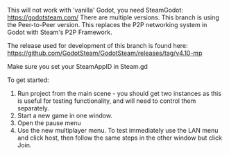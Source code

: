 This will not work with 'vanilla' Godot, you need SteamGodot: https://godotsteam.com/
There are multiple versions. This branch is using the Peer-to-Peer version.
This replaces the P2P networking system in Godot with Steam's P2P Framework.

The release used for development of this branch is found here: https://github.com/GodotSteam/GodotSteam/releases/tag/v4.10-mp

Make sure you set your SteamAppID in Steam.gd

To get started:
1. Run project from the main scene - you should get two instances as this is useful for testing functionality, and will need to control them separately.
2. Start a new game in one window.
3. Open the pause menu 
4. Use the new multiplayer menu. To test immediately use the LAN menu and click host, then follow the same steps in the other window but click Join.
